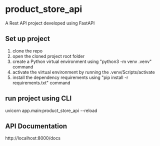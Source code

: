 # product_store_api
A Rest API project developed using FastAPI

## Set up project
1. clone the repo
2. open the cloned project root folder
3. create a Python virtual environment using "python3 -m venv .venv" command
4. activate the virtual environment by running the .venv/Scripts/activate
5. install the dependency requirements using "pip install -r requirements.txt" command

## run project using CLI
uvicorn app.main:product_store_api --reload

## API Documentation
http://localhost:8000/docs
